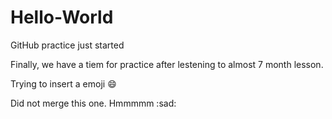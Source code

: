 # Hello-World
GitHub practice just started

Finally, we have a tiem for practice after lestening to almost 7 month lesson.

Trying to insert a emoji :smile:  

Did not merge this one. Hmmmmm :sad:
